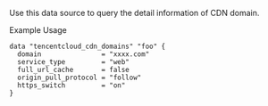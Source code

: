 Use this data source to query the detail information of CDN domain.

Example Usage

```hcl
data "tencentcloud_cdn_domains" "foo" {
  domain         	   = "xxxx.com"
  service_type   	   = "web"
  full_url_cache 	   = false
  origin_pull_protocol = "follow"
  https_switch		   = "on"
}
```